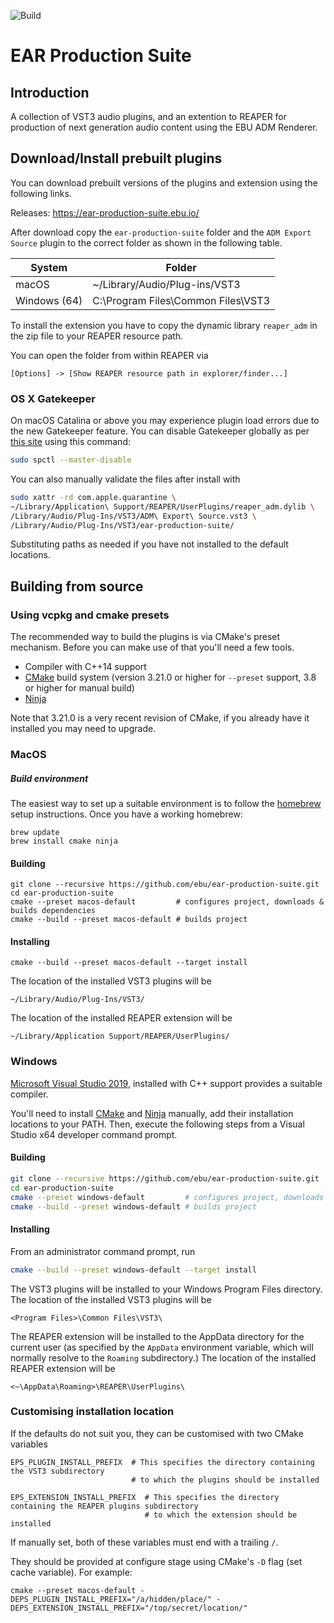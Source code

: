 ![Build](https://github.com/ebu/ear-production-suite/workflows/Build/badge.svg)

# EAR Production Suite


## Introduction

A collection of VST3 audio plugins, and an extention to REAPER for production of next generation audio content using the EBU ADM Renderer.

## Download/Install prebuilt plugins

You can download prebuilt versions of the plugins and extension using the following links.

Releases: https://ear-production-suite.ebu.io/

After download copy the `ear-production-suite` folder and the `ADM Export Source` plugin to the correct folder as shown in the following table.

| System                    | Folder                                   |
| ------------------------- | ---------------------------------------- |
| macOS                     | ~/Library/Audio/Plug-ins/VST3            |
| Windows (64)              | C:\Program Files\Common Files\VST3       |

To install the extension you have to copy the dynamic library `reaper_adm` in the zip file to your REAPER resource path. 

You can open the folder from within REAPER via 

```
[Options] -> [Show REAPER resource path in explorer/finder...]
```

### OS X Gatekeeper
On macOS Catalina or above you may experience plugin load errors due to the new Gatekeeper feature.
You can disable Gatekeeper globally as per [this site](https://cronotek.net/blog/how-to-disable-gatekeeper-on-macos-mojave-and-catalina)
using this command:

```bash
sudo spctl --master-disable 
```

You can also manually validate the files after install with
```bash
sudo xattr -rd com.apple.quarantine \
~/Library/Application\ Support/REAPER/UserPlugins/reaper_adm.dylib \
/Library/Audio/Plug-Ins/VST3/ADM\ Export\ Source.vst3 \
/Library/Audio/Plug-Ins/VST3/ear-production-suite/
```
Substituting paths as needed if you have not installed to the default locations.

## Building from source

### Using vcpkg and cmake presets

The recommended way to build the plugins is via CMake's preset mechanism. Before you can make use of that you'll need a few tools.

- Compiler with C++14 support
- [CMake](https://www.cmake.org) build system (version 3.21.0 or higher for `--preset` support, 3.8 or higher for manual build)
- [Ninja](https://ninja-build.org/)

Note that 3.21.0 is a very recent revision of CMake, if you already have it installed you may need to upgrade.

### MacOS
##### Build environment
The easiest way to set up a suitable environment is to follow the [homebrew](https://brew.sh/) setup instructions. Once you have a working homebrew:
```shell
brew update
brew install cmake ninja
```

#### Building

```shell
git clone --recursive https://github.com/ebu/ear-production-suite.git
cd ear-production-suite
cmake --preset macos-default         # configures project, downloads & builds dependencies
cmake --build --preset macos-default # builds project
```
#### Installing
```shell
cmake --build --preset macos-default --target install
```

The location of the installed VST3 plugins will be 
```shell
~/Library/Audio/Plug-Ins/VST3/
```
The location of the installed REAPER extension will be
```shell
~/Library/Application Support/REAPER/UserPlugins/
```

### Windows
[Microsoft Visual Studio 2019](https://visualstudio.microsoft.com/vs/), installed with C++ support provides a suitable compiler. 

You'll need to install [CMake](https://www.cmake.org) and [Ninja](https://ninja-build.org/) manually, add their installation locations to your PATH. Then, execute the following steps from a Visual Studio x64 developer command prompt.

#### Building

```bash
git clone --recursive https://github.com/ebu/ear-production-suite.git
cd ear-production-suite
cmake --preset windows-default         # configures project, downloads & builds dependencies
cmake --build --preset windows-default # builds project
```
#### Installing
From an administrator command prompt, run
```bash
cmake --build --preset windows-default --target install
```

The VST3 plugins will be installed to your Windows Program Files directory.
The location of the installed VST3 plugins will be
```shell
<Program Files>\Common Files\VST3\
```
The REAPER extension will be installed to the AppData directory for the current user (as specified by the `AppData` environment variable, which will normally resolve to the `Roaming` subdirectory.)
The location of the installed REAPER extension will be
```shell
<~\AppData\Roaming>\REAPER\UserPlugins\
```

### Customising installation location

If the defaults do not suit you, they can be customised with two CMake variables

```shell
EPS_PLUGIN_INSTALL_PREFIX  # This specifies the directory containing the VST3 subdirectory
                           # to which the plugins should be installed
````
```shell
EPS_EXTENSION_INSTALL_PREFIX  # This specifies the directory containing the REAPER plugins subdirectory
                              # to which the extension should be installed
```
If manually set, both of these variables must end with a trailing `/`.

They should be provided at configure stage using CMake's `-D` flag (set cache variable). For example:

```shell
cmake --preset macos-default -DEPS_PLUGIN_INSTALL_PREFIX="/a/hidden/place/" -DEPS_EXTENSION_INSTALL_PREFIX="/top/secret/location/"
```

